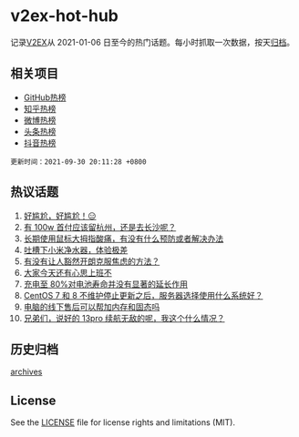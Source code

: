 # v2ex-hot-hub

 记录[V2EX](https://www.v2ex.com/)从 2021-01-06 日至今的热门话题。每小时抓取一次数据，按天[归档](archives)。
 
 ## 相关项目

- [GitHub热榜](https://github.com/snaildev/github-hot-hub)
- [知乎热榜](https://github.com/snaildev/zhihu-hot-hub)
- [微博热榜](https://github.com/snaildev/weibo-hot-hub)
- [头条热榜](https://github.com/snaildev/toutiao-hot-hub)
- [抖音热榜](https://github.com/snaildev/douyin-hot-hub)


 `更新时间：2021-09-30 20:11:28 +0800`

## 热议话题

1. [好尴尬，好尴尬！😑](https://www.v2ex.com/t/805343)
1. [有 100w 首付应该留杭州，还是去长沙呢？](https://www.v2ex.com/t/805353)
1. [长期使用鼠标大拇指酸痛，有没有什么预防或者解决办法](https://www.v2ex.com/t/805297)
1. [吐槽下小米净水器，体验极差](https://www.v2ex.com/t/805299)
1. [有没有让人豁然开朗克服焦虑的方法？](https://www.v2ex.com/t/805311)
1. [大家今天还有心思上班不](https://www.v2ex.com/t/805324)
1. [充电至 80%对电池寿命并没有显著的延长作用](https://www.v2ex.com/t/805279)
1. [CentOS 7 和 8 不维护停止更新之后，服务器选择使用什么系统好？](https://www.v2ex.com/t/805300)
1. [电脑的线下售后可以帮加内存和固态吗](https://www.v2ex.com/t/805258)
1. [兄弟们，说好的 13pro 续航无敌的呢，我这个什么情况？](https://www.v2ex.com/t/805255)

## 历史归档

[archives](archives)

## License

See the [LICENSE](LICENSE) file for license rights and limitations (MIT).
